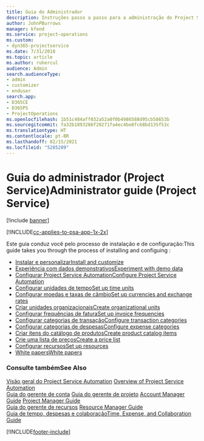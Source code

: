 ```yaml
---
title: Guia do Administrador
description: Instruções passo a passo para a administração do Project Service
author: JohnPBurrows
manager: kfend
ms.service: project-operations
ms.custom:
- dyn365-projectservice
ms.date: 7/31/2018
ms.topic: article
ms.author: ruhercul
audience: Admin
search.audienceType:
- admin
- customizer
- enduser
search.app:
- D365CE
- D365PS
- ProjectOperations
ms.openlocfilehash: 1b51c484aff032a52a0f0b4986588d95cb58653b
ms.sourcegitcommit: fa32b1893286f20271fa4ec4be8fc68bd135f53c
ms.translationtype: HT
ms.contentlocale: pt-BR
ms.lasthandoff: 02/15/2021
ms.locfileid: "5285289"
---
```

# <a name="administrator-guide-project-service"></a><span data-ttu-id="91644-103">Guia do administrador (Project Service)</span><span class="sxs-lookup"><span data-stu-id="91644-103">Administrator guide (Project Service)</span></span>

[!include [banner](../includes/psa-now-project-operations.md)]

[!INCLUDE[cc-applies-to-psa-app-1x-2x](../includes/cc-applies-to-psa-app-1x-2x.md)]

<span data-ttu-id="91644-104">Este guia conduz você pelo processo de instalação e de configuração:</span><span class="sxs-lookup"><span data-stu-id="91644-104">This guide takes you through the process of installing and configuing :</span></span>  
  
- [<span data-ttu-id="91644-105">Instalar e personalizar</span><span class="sxs-lookup"><span data-stu-id="91644-105">Install and customize</span></span>](install-customize.md)
- [<span data-ttu-id="91644-106">Experiência com dados demonstrativos</span><span class="sxs-lookup"><span data-stu-id="91644-106">Experiment with demo data</span></span>](use-demo-data.md)
- [<span data-ttu-id="91644-107">Configurar Project Service Automation</span><span class="sxs-lookup"><span data-stu-id="91644-107">Configure Project Service Automation</span></span>](configure.md)
- [<span data-ttu-id="91644-108">Configurar unidades de tempo</span><span class="sxs-lookup"><span data-stu-id="91644-108">Set up time units</span></span>](set-up-time-units.md)
- [<span data-ttu-id="91644-109">Configurar moedas e taxas de câmbio</span><span class="sxs-lookup"><span data-stu-id="91644-109">Set up currencies and exchange rates</span></span>](set-up-currencies-exchange-rates.md)
- [<span data-ttu-id="91644-110">Criar unidades organizacionais</span><span class="sxs-lookup"><span data-stu-id="91644-110">Create organizational units</span></span>](create-organizational-units.md)
- [<span data-ttu-id="91644-111">Configurar frequências de fatura</span><span class="sxs-lookup"><span data-stu-id="91644-111">Set up invoice frequencies</span></span>](set-up-invoice-frequencies.md)
- [<span data-ttu-id="91644-112">Configurar categorias de transação</span><span class="sxs-lookup"><span data-stu-id="91644-112">Configure transaction categories</span></span>](configure-transaction-categories.md)
- [<span data-ttu-id="91644-113">Configurar categorias de despesas</span><span class="sxs-lookup"><span data-stu-id="91644-113">Configure expense categories</span></span>](configure-expense-categories.md)
- [<span data-ttu-id="91644-114">Criar itens do catálogo de produtos</span><span class="sxs-lookup"><span data-stu-id="91644-114">Create product catalog items</span></span>](create-product-catalog-items.md)
- [<span data-ttu-id="91644-115">Crie uma lista de preços</span><span class="sxs-lookup"><span data-stu-id="91644-115">Create a price list</span></span>](create-price-list.md)
- [<span data-ttu-id="91644-116">Configurar recursos</span><span class="sxs-lookup"><span data-stu-id="91644-116">Set up resources</span></span>](set-up-resources.md)
- [<span data-ttu-id="91644-117">White papers</span><span class="sxs-lookup"><span data-stu-id="91644-117">White papers</span></span>](white-papers.md)
  
### <a name="see-also"></a><span data-ttu-id="91644-118">Consulte também</span><span class="sxs-lookup"><span data-stu-id="91644-118">See Also</span></span>  
 <span data-ttu-id="91644-119">[Visão geral do Project Service Automation](../psa/overview.md)  </span><span class="sxs-lookup"><span data-stu-id="91644-119">[Overview of Project Service Automation](../psa/overview.md)  </span></span>  
 <span data-ttu-id="91644-120">[Guia do gerente de conta](../psa/account-manager-guide.md) [Guia do gerente de projeto](../psa/project-manager-guide.md) </span><span class="sxs-lookup"><span data-stu-id="91644-120">[Account Manager Guide](../psa/account-manager-guide.md) [Project Manager Guide](../psa/project-manager-guide.md) </span></span>  
 <span data-ttu-id="91644-121">[Guia do gerente de recursos](../psa/resource-manager-guide.md) </span><span class="sxs-lookup"><span data-stu-id="91644-121">[Resource Manager Guide](../psa/resource-manager-guide.md) </span></span>  
 [<span data-ttu-id="91644-122">Guia de tempo, despesas e colaboração</span><span class="sxs-lookup"><span data-stu-id="91644-122">Time, Expense, and Collaboration Guide</span></span>](../psa/time-expense-collaboration-guide.md)


[!INCLUDE[footer-include](../includes/footer-banner.md)]